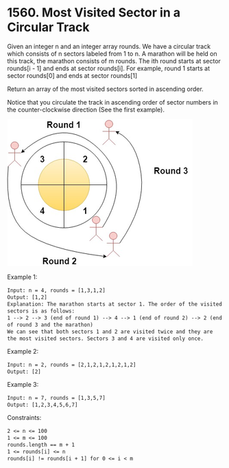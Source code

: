 # 1560. Most Visited Sector in a Circular Track

Given an integer n and an integer array rounds. We have a circular track which consists of n sectors labeled from 1 to n. A marathon will be held on this track, the marathon consists of m rounds. The ith round starts at sector rounds[i - 1] and ends at sector rounds[i]. For example, round 1 starts at sector rounds[0] and ends at sector rounds[1]

Return an array of the most visited sectors sorted in ascending order.

Notice that you circulate the track in ascending order of sector numbers in the counter-clockwise direction (See the first example).

![Example](1560example.jpg)

Example 1:

    Input: n = 4, rounds = [1,3,1,2]
    Output: [1,2]
    Explanation: The marathon starts at sector 1. The order of the visited sectors is as follows:
    1 --> 2 --> 3 (end of round 1) --> 4 --> 1 (end of round 2) --> 2 (end of round 3 and the marathon)
    We can see that both sectors 1 and 2 are visited twice and they are the most visited sectors. Sectors 3 and 4 are visited only once.

Example 2:

    Input: n = 2, rounds = [2,1,2,1,2,1,2,1,2]
    Output: [2]

Example 3:

    Input: n = 7, rounds = [1,3,5,7]
    Output: [1,2,3,4,5,6,7]

Constraints:

    2 <= n <= 100
    1 <= m <= 100
    rounds.length == m + 1
    1 <= rounds[i] <= n
    rounds[i] != rounds[i + 1] for 0 <= i < m
